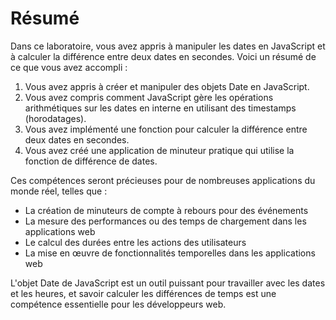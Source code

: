 # Résumé

Dans ce laboratoire, vous avez appris à manipuler les dates en JavaScript et à calculer la différence entre deux dates en secondes. Voici un résumé de ce que vous avez accompli :

1. Vous avez appris à créer et manipuler des objets Date en JavaScript.
2. Vous avez compris comment JavaScript gère les opérations arithmétiques sur les dates en interne en utilisant des timestamps (horodatages).
3. Vous avez implémenté une fonction pour calculer la différence entre deux dates en secondes.
4. Vous avez créé une application de minuteur pratique qui utilise la fonction de différence de dates.

Ces compétences seront précieuses pour de nombreuses applications du monde réel, telles que :

- La création de minuteurs de compte à rebours pour des événements
- La mesure des performances ou des temps de chargement dans les applications web
- Le calcul des durées entre les actions des utilisateurs
- La mise en œuvre de fonctionnalités temporelles dans les applications web

L'objet Date de JavaScript est un outil puissant pour travailler avec les dates et les heures, et savoir calculer les différences de temps est une compétence essentielle pour les développeurs web.
